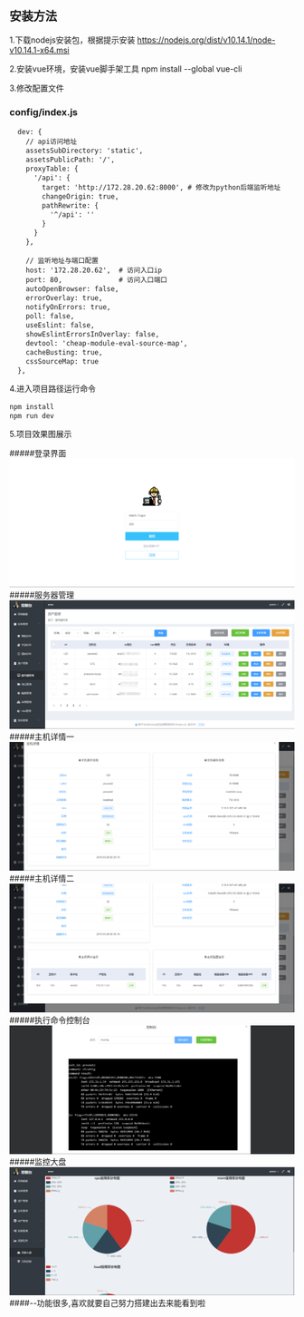## 安装方法

1.下载nodejs安装包，根据提示安装
    https://nodejs.org/dist/v10.14.1/node-v10.14.1-x64.msi

2.安装vue环境，安装vue脚手架工具
    npm install --global vue-cli


3.修改配置文件

### config/index.js

```
  dev: {
    // api访问地址
    assetsSubDirectory: 'static',
    assetsPublicPath: '/',
    proxyTable: {
      '/api': {
        target: 'http://172.28.20.62:8000', # 修改为python后端监听地址
        changeOrigin: true,
        pathRewrite: {
          '^/api': ''
        }
      }
    },

    // 监听地址与端口配置
    host: '172.28.20.62',  # 访问入口ip
    port: 80,              # 访问入口端口
    autoOpenBrowser: false,
    errorOverlay: true,
    notifyOnErrors: true,
    poll: false,
    useEslint: false,
    showEslintErrorsInOverlay: false,
    devtool: 'cheap-module-eval-source-map',
    cacheBusting: true,
    cssSourceMap: true
  },
```


4.进入项目路径运行命令

    npm install
    npm run dev


5.项目效果图展示

#####登录界面
![登录界面](images/登录界面.png)
#####服务器管理
![服务器管理](images/服务器管理.png)
#####主机详情一
![主机详情一](images/主机详情一.png)
#####主机详情二
![主机详情二](images/主机详情二.png)
#####执行命令控制台
![执行命令控制台](images/执行命令控制台.png)
#####监控大盘
![监控大盘](images/监控大盘.png)
####--功能很多,喜欢就要自己努力搭建出去来能看到啦
